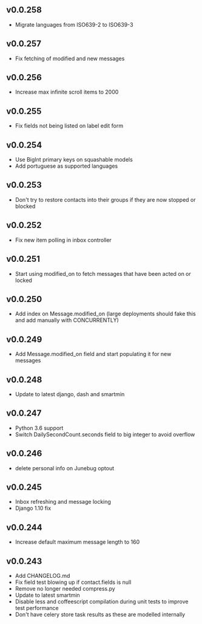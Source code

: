 v0.0.258
----------
 * Migrate languages from ISO639-2 to ISO639-3

v0.0.257
----------
 * Fix fetching of modified and new messages

v0.0.256
----------
 * Increase max infinite scroll items to 2000

v0.0.255
----------
 * Fix fields not being listed on label edit form

v0.0.254
----------
 * Use BigInt primary keys on squashable models
 * Add portuguese as supported languages

v0.0.253
----------
 * Don't try to restore contacts into their groups if they are now stopped or blocked

v0.0.252
----------
 * Fix new item polling in inbox controller 

v0.0.251
----------
 * Start using modified_on to fetch messages that have been acted on or locked

v0.0.250
----------
 * Add index on Message.modified_on (large deployments should fake this and add manually with CONCURRENTLY)

v0.0.249
----------
 * Add Message.modified_on field and start populating it for new messages

v0.0.248
----------
 * Update to latest django, dash and smartmin

v0.0.247
----------
 * Python 3.6 support
 * Switch DailySecondCount.seconds field to big integer to avoid overflow

v0.0.246
----------
 * delete personal info on Junebug optout

v0.0.245
----------
 * Inbox refreshing and message locking
 * Django 1.10 fix

v0.0.244
----------
 * Increase default maximum message length to 160

v0.0.243
----------
 * Add CHANGELOG.md
 * Fix field test blowing up if contact.fields is null
 * Remove no longer needed compress.py
 * Update to latest smartmin
 * Disable less and coffeescript compilation during unit tests to improve test performance
 * Don't have celery store task results as these are modelled internally

